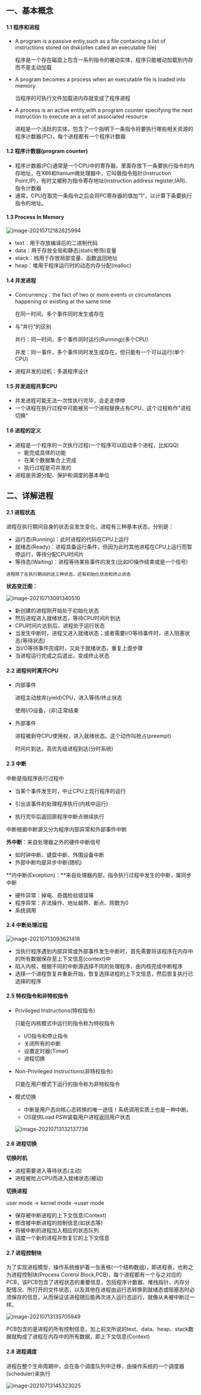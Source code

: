 ## 一、基本概念

#### 1.1 程序和进程

- A program is a passive entiy,such as a file containing a list of instructions stored on disk(ofen called an executable file)

  程序是一个存在磁盘上包含一系列指令的被动实体，程序只能被动加载到内存而不是主动加载

- A program becomes a process when an executable file is loaded into memory

  当程序的可执行文件加载进内存就变成了程序进程

- A process is  an active entity,with a program counter specifying the next instruction to execute an a set of associated resource

  进程是一个活跃的实体，包含了一个指明下一条指令将要执行哪些相关资源的程序计数器(PC)，每个进程都有一个程序计数器

#### 1.2 程序计数器(program counter)

- 程序计数器(PC)通常是一个CPU中的寄存器，里面存放下一条要执行指令的内存地址，在X86和Itanium微处理器中，它叫做指令指针(Instruction Point,IP)，有时又被称为指令寄存地址(instruction address register,IAR)、指令计数器
- 通常，CPU在取完一条指令之后会将PC寄存器的值加”1“，以计算下条要执行指令的地址。

#### 1.3 Process In Memory

![image-20210712182625994](https://raw.githubusercontent.com/sermonlizhi/picture/main/image-20210712182625994.png)

- text：用于存放编译后的二进制代码
- data：用于存放全局和静态(static修饰)变量
- stack：栈用于存放局部变量、函数返回地址
- heap：堆用于程序运行时的动态内存分配(malloc)

#### 1.4 并发进程

- Concurrency：the fact of two or more events or circumstances happening or existing at the same time

  在同一时间，多个事件同时发生或存在

- 与”并行“的区别

  并行：同一时间，多个事件同时运行(Running)(多个CPU)

  并发：同一事件，多个事件同时发生或存在，但只能有一个可以运行(单个CPU)

- 进程并发的动机：多道程序设计

#### 1.5 并发进程共享CPU

- 并发进程可能无法一次性执行完毕，会走走停停
- 一个进程在执行过程中可能被另一个进程替换占有CPU，这个过程称作"进程切换"

#### 1.6 进程的定义

- 进程是一个程序的一次执行过程(一个程序可以启动多个进程，比如QQ)
  - 能完成具体的功能
  - 在某个数据集合上完成
  - 执行过程是可并发的
- 进程是资源分配、保护和调度的基本单位

## 二、详解进程

#### 2.1 进程状态

进程在执行期间自身的状态会发生变化，进程有三种基本状态，分别是：

- 运行态(Running)：此时进程的代码在CPU上运行
- 就绪态(Ready)：进程具备运行条件，但因为此时其他进程在CPU上运行而暂停运行，等待分配CPU时间片
- 等待态(Waiting)：进程等待某些事件的发生(比如IO操作结束或是一个信号)

`进程除了在执行期间的这三种状态，还有初始化状态和终止状态`

**状态变迁图：**

![image-20210713091340510](https://raw.githubusercontent.com/sermonlizhi/picture/main/image-20210713091340510.png)

- 新创建的进程刚开始处于初始化状态
- 然后进程进入就绪状态，等待CPU时间片到达
- CPU时间片达到后，进程处于运行状态
- 当发生中断时，进程又进入就绪状态；或者需要I/O等待事件时，进入阻塞状态(等待状态)
- 当I/O等待事件完成时，又处于就绪状态，重复上面步骤
- 当进程运行完成之后退出，变成终止状态

#### 2.2 进程何时离开CPU

- 内部事件

  进程主动放弃(yield)CPU，进入等待/终止状态

  使用I/O设备，(非)正常结束

- 外部事件

  进程被剥夺CPU使用权，进入就绪状态。这个动作叫抢占(preempt)

  时间片到达，高优先级进程到达(分时系统)

#### 2.3 中断

中断是指程序执行过程中

- 当某个事件发生时，中止CPU上现行程序的运行

- 引出该事件的处理程序执行(内核中运行)
- 执行完毕后返回原程序中断点继续执行

中断根据中断源又分为程序内部异常和外部事件中断

**外中断**：来自处理器之外的硬件中断信号

- 如时钟中断、键盘中断、外围设备中断
- 外部中断均是异步中断(随机)

**内中断(Exception)：**来自处理器内部，指令执行过程中发生的中断，属同步中断

- 硬件异常：掉电、奇偶检验错误等
- 程序异常：非法操作、地址越界、断点、除数为0
- 系统调用

#### 2.4 中断处理过程

![image-20210713093621418](https://raw.githubusercontent.com/sermonlizhi/picture/main/image-20210713093621418.png)

- 当执行程序遇到内部异常或外部事件发生中断时，首先需要将该程序在内存中的所有数据保存至上下文信息(context)中
- 陷入内核，根据不同的中断源选择不同的处理程序，由内核完成中断程序
- 选择一个进程恢复并重新开始，恢复选择进程的上下文信息，然后恢复执行已选择的程序

#### 2.5 特权指令和非特权指令

- Privileged Instructions(特权指令)

  只能在内核模式中运行的指令称为特权指令

  - I/O指令和停止指令
  - 关闭所有的中断
  - 设置定时器(Timer)
  - 进程切换

- Non-Privileged Instructions(非特权指令)

  只能在用户模式下运行的指令称为非特权指令

- 模式切换

  - 中断是用户态向核心态转换的唯一途径！系统调用实质上也是一种中断。
  - OS提供Load PSW装载用户进程返回用户状态

  ![image-20210713132137736](https://raw.githubusercontent.com/sermonlizhi/picture/main/image-20210713132137736.png)

#### 2.6 进程切换

**切换时机**

- 进程需要进入等待状态(主动)
- 进程被抢占CPU而进入就绪状态(被动)

**切换进程**

user mode -> kernel mode ->user mode

- 保存被中断进程的上下文信息(Context)
- 修改被中断进程的控制信息(如状态等)
- 将被中断的进程加入相应的状态队列
- 调度一个新的进程并恢复它的上下文信息

#### 2.7 进程控制块

为了实现进程模型，操作系统维护着一张表格(一个结构数组)，即进程表，也称之为进程控制块(Process Control Block,PCB)，每个进程都有一个与之对应的PCB，该PCB包含了进程状态的重要信息，包括程序计数器、堆栈指针、内存分配情况、所打开的文件状态，以及其他在进程由运行态转换到就绪态或阻塞态时必须保存的信息，从而保证该进程随后能再次进入运行态运行，就像从未被中断过一样。

![image-20210713135705949](https://raw.githubusercontent.com/sermonlizhi/picture/main/image-20210713135705949.png)

PCB包含的是进程的所有控制信息，加上前文所说的text、data、heap、stack数据就构成了进程在内存中的所有数据，即上下文信息(Context)

#### 2.8 进程调度

进程在整个生命周期中，会在各个调度队列中迁移，由操作系统的一个调度器(scheduler)来执行

![image-20210713145323025](https://raw.githubusercontent.com/sermonlizhi/picture/main/image-20210713145323025.png)



